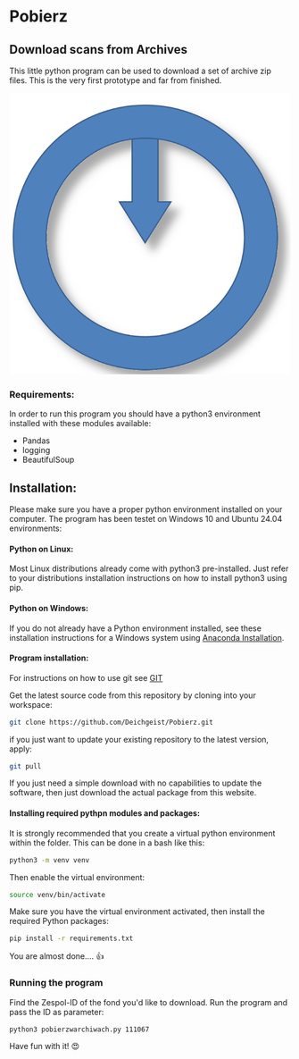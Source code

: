 # Pobierz

## Download scans from Archives

This little python program can be used to download a set of archive zip files.
This is the very first prototype and far from finished.

![logo](logo.png)

### Requirements:
In order to run this program you should have a python3 environment installed with these modules available:
* Pandas
* logging
* BeautifulSoup

## Installation:
Please make sure you have a proper python environment installed on your computer. 
The program has been testet on Windows 10 and Ubuntu 24.04 environments:

#### Python on Linux:
Most Linux distributions already come with python3 pre-installed. 
Just refer to your distributions installation instructions on how to install python3 using pip.

#### Python on Windows:
If you do not already have a Python environment installed, see these installation instructions for a Windows system using
[Anaconda Installation](https://docs.anaconda.com/anaconda/install/windows/).


#### Program installation:
For instructions on how to use git see [GIT](https://git-scm.com/)

Get the latest source code from this repository by cloning into your workspace:
```sh
git clone https://github.com/Deichgeist/Pobierz.git
```
if you just want to update your existing repository to the latest version, apply:
```sh
git pull
```

If you just need a simple download with no capabilities to update the software, then just download the actual package from this website.


#### Installing required pythpn modules and packages:

It is strongly recommended that you create a virtual python environment within the folder. This can be done in a bash like this:
````sh
python3 -m venv venv
````
Then enable the virtual environment:
````sh
source venv/bin/activate
````

Make sure you have the virtual environment activated, then install the required Python packages:

```sh
pip install -r requirements.txt
```
You are almost done....  :thumbsup:

### Running the program

Find the Zespol-ID of the fond you'd like to download.
Run the program and pass the ID as parameter:
```sh
python3 pobierzwarchiwach.py 111067
```

Have fun with it! :heart_eyes:
